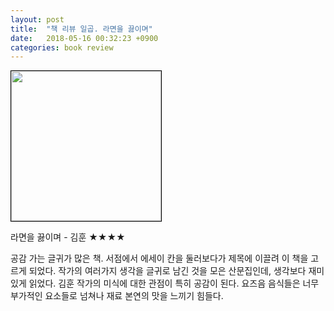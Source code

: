 ```yaml
---
layout: post
title:  "책 리뷰 일곱. 라면을 끓이며"
date:   2018-05-16 00:32:23 +0900
categories: book review
---
```

<img width=240px style="border:1px solid black;" src="https://shopping-phinf.pstatic.net/main_3247706/32477068636.20220527051311.jpg?type=w300">

라면을 끓이며 - 김훈 ★★★★

공감 가는 글귀가 많은 책. 서점에서 에세이 칸을 둘러보다가 제목에 이끌려 이 책을 고르게 되었다. 작가의 여러가지 생각을 글귀로 남긴 것을 모은 산문집인데, 생각보다 재미있게 읽었다. 김훈 작가의 미식에 대한 관점이 특히 공감이 된다. 요즈음 음식들은 너무 부가적인 요소들로 넘쳐나 재료 본연의 맛을 느끼기 힘들다.
